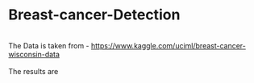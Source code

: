 # Breast-cancer-Detection
<br> The Data is taken from - https://www.kaggle.com/uciml/breast-cancer-wisconsin-data
<br>
<br>
The results are 
